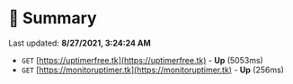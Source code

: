 # 📖 Summary
Last updated: **8/27/2021, 3:24:24 AM**

- `GET` [https://uptimerfree.tk](https://uptimerfree.tk) - **Up** (5053ms)
- `GET` [https://monitoruptimer.tk](https://monitoruptimer.tk) - **Up** (256ms)
